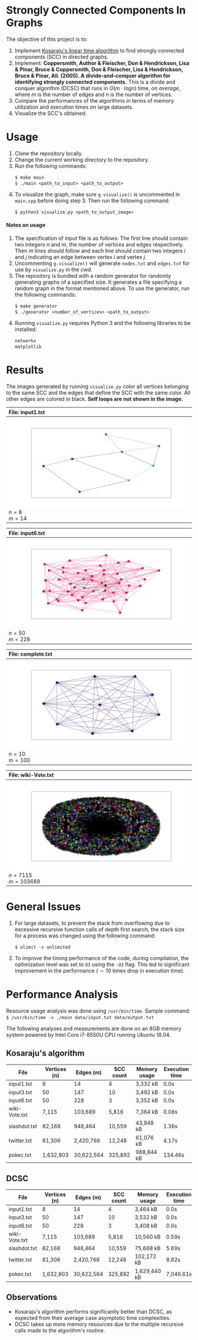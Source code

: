 # Strongly Connected Components In Graphs

The objective of this project is to:
   1. Implement <a href = "https://en.wikipedia.org/wiki/Kosaraju%27s_algorithm">Kosaraju's linear time algorithm</a> to find strongly connected components (SCC) in directed graphs.
   2. Implement: <b>Coppersmith, Author & Fleischer, Don & Hendrickson, Lisa & Pinar, Bruce & Coppersmith, Don & Fleischer, Lisa & Hendrickson, Bruce & Pinar, Ali. (2005). A divide-and-conquer algorithm for identifying strongly connected components.</b> This is a divide and conquer algorithm (DCSC) that runs in $O(m \cdot logn)$ time, <i>on average</i>, where $m$ is the number of edges and $n$ is the number of vertices.
   3. Compare the performances of the algorithms in terms of memory utilization and execution times on large datasets.
   4. Visualize the SCC's obtained.


# Usage

1. Clone the repository locally.
2. Change the current working directory to the repository.
3. Run the following commands:
   ```shell
   $ make main
   $ ./main <path_to_input> <path_to_output>
   ```
4. To visualize the graph, make sure `g.visualize()` is uncommented in `main.cpp` before doing step 3. Then run the following command:
   ```shell
   $ python3 visualize.py <path_to_output_image>
   ```

#### Notes on usage

1. The specification of input file is as follows:
   The first line should contain two integers $n$ and $m$, the number of vertices and edges respectively.
   Then $m$ lines should follow and each line should contain two integers $i$ and $j$ indicating an edge between vertex $i$ and vertex $j$.
2. Uncommenting `g.visualize()` will generate `nodes.txt` and `edges.txt` for use by `visualize.py` in the cwd.
3. The repository is bundled with a random generator for randomly generating graphs of a specified size. It generates a file specifying a random graph in the format mentioned above. To use the generator, run the following commands:
    ```shell
    $ make generator
    $ ./generator <number_of_vertices> <path_to_output>
    ```
4. Running `visualize.py` requires Python 3 and the following libraries to be installed:
    ```
    networkx
    matplotlib
    ```

# Results

The images generated by running `visualize.py` color all vertices belonging to the same SCC and the edges that define the SCC with the same color. All other edges are colored in black.
<b> Self loops are not shown in the image.</b>

File: input1.txt|
:-|
<img src = "img/input1.png">$n = 8$<br>$m = 14$|

File: input6.txt|
:-|
<img src = "img/input6.png">$n = 50$<br>$m = 228$|

File: complete.txt|
:-|
<img src = "img/complete.png">$n = 10$<br>$m = 100$|

File: wiki-Vote.txt|
:-|
<img src = "img/wiki-Vote.png">$n = 7115$<br>$m = 103689$|

# General Issues

1. For large datasets, to prevent the stack from overflowing due to excessive recursive function calls of depth first search, the stack size for a process was changed using the following command:
    ```
    $ ulimit -s unlimited
    ```

2. To improve the timing performance of the code, during compilation, the optimization level was set to `O3` using the `-O3` flag. This led to significant improvement in the performance ($\sim10$ times drop in execution time).

# Performance Analysis

Resource usage analysis was done using `/usr/bin/time`.
Sample command: `$ /usr/bin/time -v ./main data/input.txt data/output.txt`

The following analyses and measurements are done on an 8GB memory system powered by Intel Core i7-8550U CPU running Ubuntu 18.04.

Kosaraju's algorithm
-------

File|Vertices (n)|Edges (m)|SCC count|Memory usage|Execution time
----|----|---|---|---|---|
input1.txt|8|14|4|3,332 kB|0.0s
input3.txt|50|147|10|3,492 kB|0.0s
input6.txt|50|228|3|3,352 kB|0.0s
wiki-Vote.txt|7,115|103,689|5,816|7,364 kB|0.08s
slashdot.txt| 82,168|948,464| 10,559|43,948 kB|1.36s
twitter.txt |81,306| 2,420,766| 12,248|61,076 kB|4.17s
pokec.txt|1,632,803|30,622,564|325,892|988,844 kB|134.46s

DCSC
----

File|Vertices (n)|Edges (m)|SCC count|Memory usage|Execution time
----|----|---|---|---|---|
input1.txt|8|14|4|3,464 kB|0.0s
input3.txt|50|147|10|3,532 kB|0.0s
input6.txt|50|228|3|3,408 kB|0.0s
wiki-Vote.txt|7,115|103,689|5,816|10,560 kB|0.59s
slashdot.txt| 82,168|948,464| 10,559|75,668 kB|5.69s
twitter.txt |81,306| 2,420,766| 12,248|102,172 kB|8.92s
pokec.txt|1,632,803|30,622,564|325,892|1,629,440 kB|7,046.61s

Observations
---

- Kosaraju's algorithm performs significantly better than DCSC, as expected from their average case asymptotic time complexities.
- DCSC takes up more memory resources due to the multiple recursive calls made to the algorithm's routine.